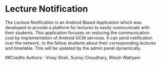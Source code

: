 # Lecture Notification
The Lecture Notification is an Android Based Application which was developed to provide a platform for lectures to easily communicate with their students. This application focuses on reducing the communication cost by implementation of Android GCM services. It can send notification over the network, to the fellow students about their corresponding lectures and timetable. This will be updated by the admin panel dynamically.

##Credits
Authors : Vinay Shah, Sunny Choudhary, Ritesh Wattyani
